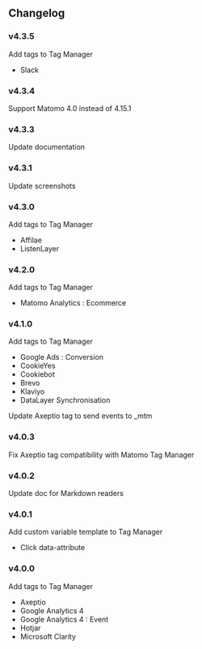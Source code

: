 ## Changelog

### v4.3.5

Add tags to Tag Manager

- Slack

### v4.3.4

Support Matomo 4.0 instead of 4.15.1

### v4.3.3

Update documentation

### v4.3.1

Update screenshots

### v4.3.0

Add tags to Tag Manager

- Affilae
- ListenLayer

### v4.2.0

Add tags to Tag Manager

- Matomo Analytics : Ecommerce

### v4.1.0

Add tags to Tag Manager

- Google Ads : Conversion
- CookieYes
- Cookiebot
- Brevo
- Klaviyo
- DataLayer Synchronisation

Update Axeptio tag to send events to _mtm

### v4.0.3

Fix Axeptio tag compatibility with Matomo Tag Manager

### v4.0.2

Update doc for Markdown readers

### v4.0.1

Add custom variable template to Tag Manager

- Click data-attribute

### v4.0.0

Add tags to Tag Manager

- Axeptio
- Google Analytics 4
- Google Analytics 4 : Event
- Hotjar
- Microsoft Clarity
